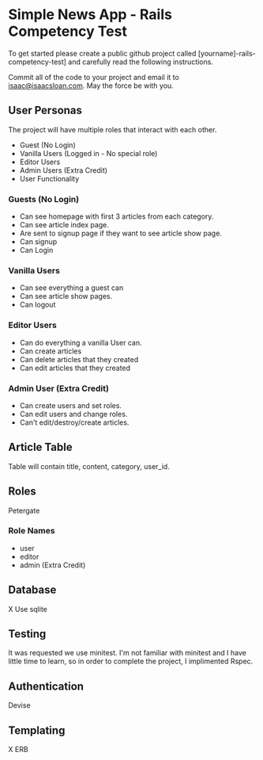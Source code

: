 # Simple News App - Rails Competency Test

To get started please create a public github project called [yourname]-rails-competency-test] and carefully read the following instructions.

Commit all of the code to your project and email it to isaac@isaacsloan.com. May the force be with you.

## User Personas

The project will have multiple roles that interact with each other.

- Guest (No Login)
- Vanilla Users (Logged in - No special role)
- Editor Users
- Admin Users (Extra Credit)
- User Functionality

### Guests (No Login)

- Can see homepage with first 3 articles from each category.
- Can see article index page.
- Are sent to signup page if they want to see article show page.
- Can signup
- Can Login

### Vanilla Users

- Can see everything a guest can
- Can see article show pages.
- Can logout

### Editor Users

- Can do everything a vanilla User can.
- Can create articles
- Can delete articles that they created
- Can edit articles that they created

### Admin User (Extra Credit)

- Can create users and set roles.
- Can edit users and change roles.
-  Can't edit/destroy/create articles.

## Article Table

Table will contain title, content, category, user_id.

## Roles

Petergate

### Role Names

- user
- editor
- admin (Extra Credit)

## Database

X Use sqlite

## Testing

It was requested we use minitest. I'm not familiar with minitest and I have little time to learn, so in order to complete the project, I implimented Rspec.

## Authentication

Devise

## Templating

X ERB